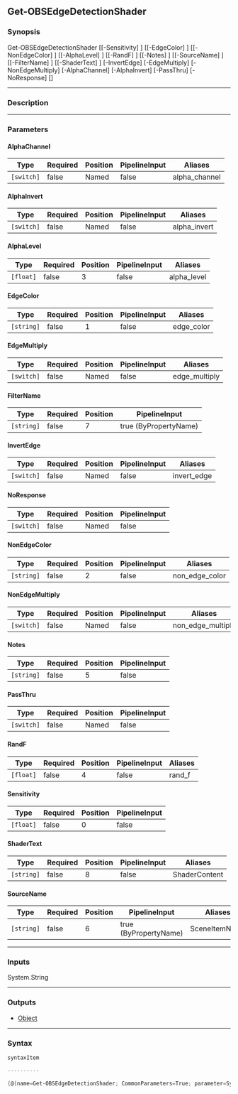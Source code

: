Get-OBSEdgeDetectionShader
--------------------------

### Synopsis

Get-OBSEdgeDetectionShader [[-Sensitivity] <float>] [[-EdgeColor] <string>] [[-NonEdgeColor] <string>] [[-AlphaLevel] <float>] [[-RandF] <float>] [[-Notes] <string>] [[-SourceName] <string>] [[-FilterName] <string>] [[-ShaderText] <string>] [-InvertEdge] [-EdgeMultiply] [-NonEdgeMultiply] [-AlphaChannel] [-AlphaInvert] [-PassThru] [-NoResponse] [<CommonParameters>]

---

### Description

---

### Parameters
#### **AlphaChannel**

|Type      |Required|Position|PipelineInput|Aliases      |
|----------|--------|--------|-------------|-------------|
|`[switch]`|false   |Named   |false        |alpha_channel|

#### **AlphaInvert**

|Type      |Required|Position|PipelineInput|Aliases     |
|----------|--------|--------|-------------|------------|
|`[switch]`|false   |Named   |false        |alpha_invert|

#### **AlphaLevel**

|Type     |Required|Position|PipelineInput|Aliases    |
|---------|--------|--------|-------------|-----------|
|`[float]`|false   |3       |false        |alpha_level|

#### **EdgeColor**

|Type      |Required|Position|PipelineInput|Aliases   |
|----------|--------|--------|-------------|----------|
|`[string]`|false   |1       |false        |edge_color|

#### **EdgeMultiply**

|Type      |Required|Position|PipelineInput|Aliases      |
|----------|--------|--------|-------------|-------------|
|`[switch]`|false   |Named   |false        |edge_multiply|

#### **FilterName**

|Type      |Required|Position|PipelineInput        |
|----------|--------|--------|---------------------|
|`[string]`|false   |7       |true (ByPropertyName)|

#### **InvertEdge**

|Type      |Required|Position|PipelineInput|Aliases    |
|----------|--------|--------|-------------|-----------|
|`[switch]`|false   |Named   |false        |invert_edge|

#### **NoResponse**

|Type      |Required|Position|PipelineInput|
|----------|--------|--------|-------------|
|`[switch]`|false   |Named   |false        |

#### **NonEdgeColor**

|Type      |Required|Position|PipelineInput|Aliases       |
|----------|--------|--------|-------------|--------------|
|`[string]`|false   |2       |false        |non_edge_color|

#### **NonEdgeMultiply**

|Type      |Required|Position|PipelineInput|Aliases          |
|----------|--------|--------|-------------|-----------------|
|`[switch]`|false   |Named   |false        |non_edge_multiply|

#### **Notes**

|Type      |Required|Position|PipelineInput|
|----------|--------|--------|-------------|
|`[string]`|false   |5       |false        |

#### **PassThru**

|Type      |Required|Position|PipelineInput|
|----------|--------|--------|-------------|
|`[switch]`|false   |Named   |false        |

#### **RandF**

|Type     |Required|Position|PipelineInput|Aliases|
|---------|--------|--------|-------------|-------|
|`[float]`|false   |4       |false        |rand_f |

#### **Sensitivity**

|Type     |Required|Position|PipelineInput|
|---------|--------|--------|-------------|
|`[float]`|false   |0       |false        |

#### **ShaderText**

|Type      |Required|Position|PipelineInput|Aliases      |
|----------|--------|--------|-------------|-------------|
|`[string]`|false   |8       |false        |ShaderContent|

#### **SourceName**

|Type      |Required|Position|PipelineInput        |Aliases      |
|----------|--------|--------|---------------------|-------------|
|`[string]`|false   |6       |true (ByPropertyName)|SceneItemName|

---

### Inputs
System.String

---

### Outputs
* [Object](https://learn.microsoft.com/en-us/dotnet/api/System.Object)

---

### Syntax
```PowerShell
syntaxItem
```
```PowerShell
----------
```
```PowerShell
{@{name=Get-OBSEdgeDetectionShader; CommonParameters=True; parameter=System.Object[]}}
```
